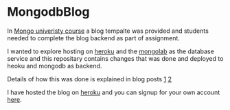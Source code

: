 # MongodbBlog

In [Mongo univeristy course](https://university.mongodb.com/)  a blog tempalte was provided and students needed to complete the blog backend as part of assignment. 

I wanted to explore hosting on [heroku](heroku.com) and the [mongolab](https://mongolab.com/) as the database service and this repositary contains changes that was done and deployed to heoku and mongodb as backend.

Details of how this was done is explained in blog posts [1](http://pradheepshrinivasan.github.io/python/mongodb/2015/10/10/Deploying_app_to_heroku%20_with_mongodb/) [2](http://pradheepshrinivasan.github.io/python/mongodb/2015/10/14/Deploying_app_to_heroku%20_with_mongodb/)

I have hosted the blog on [heroku](https://immense-island-1831.herokuapp.com/) and you can signup for your own account [here](https://immense-island-1831.herokuapp.com/signup).
